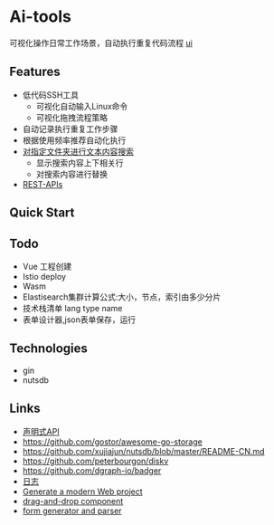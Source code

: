 # Ai-tools
可视化操作日常工作场景，自动执行重复代码流程
[ui](https://github.com/yusys-cloud/ai-tools-ui)
## Features
* 低代码SSH工具
    * 可视化自动输入Linux命令
    * 可视化拖拽流程策略
* 自动记录执行重复工作步骤
* 根据使用频率推荐自动化执行
* [对指定文件夹进行文本内容搜索](base/search)
  * 显示搜索内容上下相关行
  * 对搜索内容进行替换
* [REST-APIs](./docs/rest-api.md)
## Quick Start

## Todo
- Vue 工程创建
- Istio deploy
- Wasm
- Elastisearch集群计算公式:大小，节点，索引由多少分片
- 技术栈清单 lang type name
- 表单设计器,json表单保存，运行

## Technologies
- gin
- nutsdb

## Links 
- [声明式API](https://skyao.io/learning-cloudnative/declarative)
- https://github.com/gostor/awesome-go-storage
- https://github.com/xujiajun/nutsdb/blob/master/README-CN.md
- https://github.com/peterbourgon/diskv
- https://github.com/dgraph-io/badger
- [日志](github.com/sirupsen/logrus)
- [Generate a modern Web project](https://github.com/Shpota/goxygen)
- [drag-and-drop component](https://github.com/SortableJS/Vue.Draggable)
- [form generator and parser](https://github.com/JakHuang/form-generator)